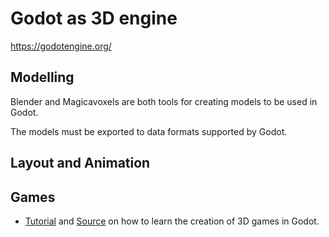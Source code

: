 # Godot as 3D engine

https://godotengine.org/


## Modelling

Blender and Magicavoxels are both tools for creating models to be used in Godot.

The models must be exported to data formats supported by Godot.

## Layout and Animation

## Games

* [Tutorial](https://docs.godotengine.org/en/latest/getting_started/first_3d_game/) and [Source](https://github.com/GDQuest/godot-3d-dodge-the-creeps/) on how to learn the creation of 3D games in Godot.